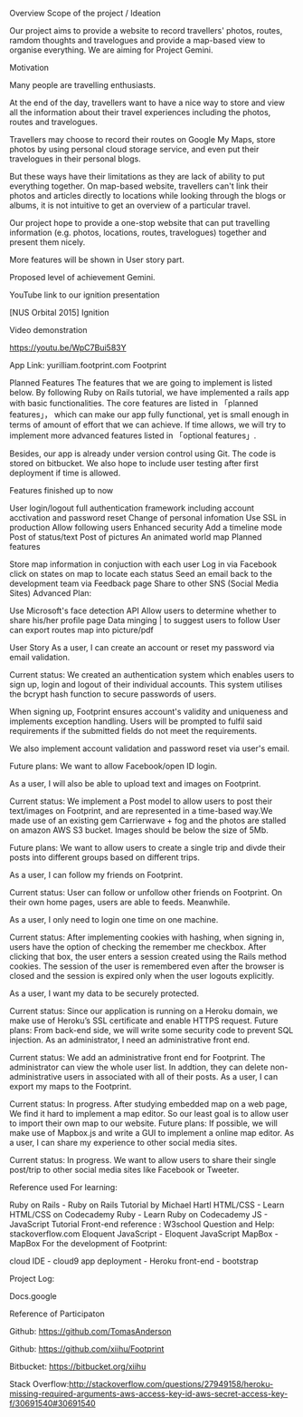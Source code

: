 Overview
Scope of the project / Ideation

Our project aims to provide a website to record travellers' photos, routes, ramdom thoughts and travelogues and provide a map-based view to organise everything. We are aiming for Project Gemini.

Motivation 

Many people are travelling enthusiasts. 

At the end of the day, travellers want to have a nice way to store and view all the information about their travel experiences including the photos, routes and travelogues.

Travellers may choose to record their routes on Google My Maps, store photos by using personal cloud storage service, and even put their travelogues in their personal blogs.

But these ways have their limitations as they are lack of ability to put everything together. On map-based website, travellers can't link their photos and articles directly to locations while looking through the blogs or albums, it is not intuitive to get an overview of a particular travel.

Our project hope to provide a one-stop website that can put travelling information (e.g. photos, locations, routes, travelogues) together and present them nicely.

More features will be shown in User story part.

Proposed level of achievement
Gemini.

YouTube link to our ignition presentation

[NUS Orbital 2015] Ignition 

Video demonstration

https://youtu.be/WpC7Bui583Y

App Link: yurilliam.footprint.com
Footprint 

Planned Features
The features that we are going to implement is listed below. By following Ruby on Rails tutorial, we have implemented a rails app with basic functionalities. The core features are listed in 「planned features」， which can make our app fully functional, yet is small enough in terms of amount of effort that we can achieve. If time allows, we will try to implement more advanced features listed in 「optional features」.

Besides, our app is already under version control using Git. The code is stored on bitbucket. We also hope to include user testing after first deployment if time is allowed.

Features finished up to now

User login/logout
full authentication framework including account acctivation and password reset
Change of personal infomation
Use SSL in production
Allow following users
Enhanced security
Add a timeline mode
Post of status/text
Post of pictures
An animated world map
Planned features

Store map information in conjuction with each user
Log in via Facebook
click on states on map to locate each status
Seed an email back to the development team via Feedback page
Share to other SNS (Social Media Sites)
Advanced Plan:

Use Microsoft's face detection API
Allow users to determine whether to share his/her profile page
Data minging | to suggest users to follow 
User can export routes map into picture/pdf


User Story
As a user, I can create an account or reset my password via email validation.

Current status: We created an authentication system which enables users to sign up, login and logout of their individual accounts. This system utilises the bcrypt hash function to secure passwords of users.

When signing up, Footprint ensures account's validity and uniqueness and implements exception handling.  Users will be prompted to fulfil said requirements if the submitted fields do not meet the requirements.

We also implement account validation and password reset via user's email.

Future plans: We want to allow Facebook/open ID login.

As a user, I will also be able to upload text and images on Footprint.

Current status: We implement a Post model to allow users to post their text/images on Footprint, and are represented in a time-based way.We made use of an existing gem Carrierwave + fog and the photos are stalled on amazon AWS S3 bucket. Images should be below the size of 5Mb.

Future plans: We want to allow users to create a single trip and divde their posts into different groups based on different trips.

As a user, I can follow my friends on Footprint.

Current status:  User can follow or unfollow other friends on Footprint. On their own home pages, users are able to feeds. Meanwhile.

As a user, I only need to login one time on one machine.

Current status:  After implementing cookies with hashing, when signing in, users have the option of checking the remember me checkbox. After clicking that box, the user enters a session created using the Rails method cookies. The session of the user is remembered even after the browser is closed and the session is expired only when the user logouts explicitly. 

As a user, I want my data to be securely protected.

Current status:  Since our application is running on a Heroku domain, we make use of Heroku’s SSL certificate and enable HTTPS request. 
Future plans: From back-end side, we will write some security code to prevent SQL injection.
As an administrator, I need an administrative front end.

Current status:  We add an administrative front end for Footprint. The administrator can view the whole user list. In addtion, they can delete non-administrative users in associated with all of their posts.
As a user, I can export my maps to the Footprint.

Current status: In progress. After studying embedded map on a web page, We find it hard to implement a map editor. So our least goal is to allow user to import their own map to our website.
Future plans:  If possible, we will make use of Mapbox.js and write a GUI to implement a online map editor.
As a user, I can share my experience to other social media sites.

Current status: In progress. We want to allow users to share their single post/trip to other social media sites like Facebook or Tweeter.


Reference used
For learning:

Ruby on Rails - Ruby on Rails Tutorial by Michael Hartl
HTML/CSS - Learn HTML/CSS on Codecademy
Ruby - Learn Ruby on Codecademy
JS - JavaScript Tutorial
Front-end reference : W3school
Question and Help: stackoverflow.com 
Eloquent JavaScript - Eloquent JavaScript
MapBox - MapBox
For the development of Footprint:

cloud IDE - cloud9
app deployment - Heroku
front-end - bootstrap

Project Log:
 

Docs.google

 

Reference of Participaton

Github: https://github.com/TomasAnderson

Github: https://github.com/xiihu/Footprint

Bitbucket: https://bitbucket.org/xiihu

Stack Overflow:http://stackoverflow.com/questions/27949158/heroku-missing-required-arguments-aws-access-key-id-aws-secret-access-key-f/30691540#30691540